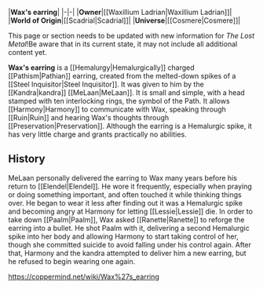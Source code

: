 |**Wax's earring**|
|-|-|
|**Owner**|[[Waxillium Ladrian\|Waxillium Ladrian]]|
|**World of Origin**|[[Scadrial\|Scadrial]]|
|**Universe**|[[Cosmere\|Cosmere]]|

This page or section needs to be updated with new information for *The Lost Metal*!Be aware that in its current state, it may not include all additional content yet.

**Wax's earring** is a [[Hemalurgy\|Hemalurgically]] charged [[Pathism\|Pathian]] earring, created from the melted-down spikes of a [[Steel Inquisitor\|Steel Inquisitor]]. It was given to him by the [[Kandra\|kandra]] [[MeLaan\|MeLaan]]. It is small and simple, with a head stamped with ten interlocking rings, the symbol of the Path.
It allows [[Harmony\|Harmony]] to communicate with Wax, speaking through [[Ruin\|Ruin]] and hearing Wax's thoughts through [[Preservation\|Preservation]]. Although the earring is a Hemalurgic spike, it has very little charge and grants practically no abilities.

## History
MeLaan personally delivered the earring to Wax many years before his return to [[Elendel\|Elendel]]. He wore it frequently, especially when praying or doing something important, and often touched it while thinking things over. He began to wear it less after finding out it was a Hemalurgic spike and becoming angry at Harmony for letting [[Lessie\|Lessie]] die.
In order to take down [[Paalm\|Paalm]], Wax asked [[Ranette\|Ranette]] to reforge the earring into a bullet. He shot Paalm with it, delivering a second Hemalurgic spike into her body and allowing Harmony to start taking control of her, though she committed suicide to avoid falling under his control again.
After that, Harmony and the kandra attempted to deliver him a new earring, but he refused to begin wearing one again.



https://coppermind.net/wiki/Wax%27s_earring